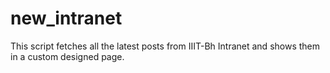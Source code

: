 new_intranet
============

This script fetches all the latest posts from IIIT-Bh Intranet and shows them in a custom designed page.
